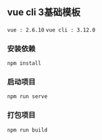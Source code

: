 ## vue cli 3基础模板
`vue : 2.6.10`
`vue cli : 3.12.0`


### 安装依赖

~~~
npm install

~~~

### 启动项目

~~~
npm run serve

~~~

### 打包项目

~~~
npm run build
~~~
